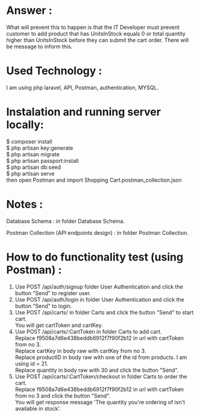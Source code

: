 # Answer :

What will prevent this to happen is that the IT Developer must prevent customer to add product that has UnitsInStock equals 0 or total quantity higher than UnitsInStock
before they can submit the cart order. There will be message to inform this.</br>

# Used Technology :

I am using php laravel, API, Postman, authentication, MYSQL.

# Instalation and running server locally:
$ composer install </br>
$ php artisan key:generate </br>
$ php artisan migrate </br>
$ php artisan passport:install </br>
$ php artisan db:seed </br>
$ php artisan serve </br>
then open Postman and import Shopping Cart.postman_collection.json

# Notes :

Database Schema : in folder Database Schema. </br>  

Postman Collection (API endpoints design) : in folder Postman Collection. </br>  

# How to do functionality test (using Postman) :

1. Use POST /api/auth/signup folder User Authentication and click the button "Send" to register user.</br>  
2. Use POST /api/auth/login in folder User Authentication and click the button "Send" to login.</br>  
3. Use POST /api/carts/ in folder Carts and click the button "Send" to start cart.  
   You will get cartToken and cartKey.</br> 
3. Use POST /api/carts/:CartToken in folder Carts to add cart.</br>
   Replace f9508a7d6e438beddb6912f7f90f2b12 in url with cartToken from no 3.</br> 
   Replace cartKey in body raw with cartKey from no 3.</br>
   Replace productID in body raw with one of the id from products. I am using id = 21.</br>
   Replace quantity in body raw with 30 and click the button "Send".</br>
4. Use POST /api/carts/:CartToken/checkout in folder Carts to order the cart.</br>
   Replace f9508a7d6e438beddb6912f7f90f2b12 in url with cartToken from no 3 and click the button "Send".</br> 
   You will get response message 'The quantity you're ordering of  isn't available in stock'.